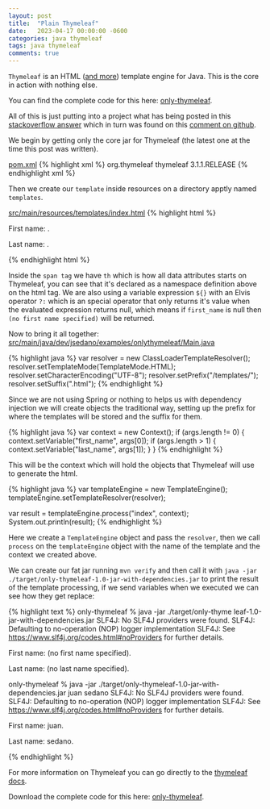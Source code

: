 ```yaml
---
layout: post
title:  "Plain Thymeleaf"
date:   2023-04-17 00:00:00 -0600
categories: java thymeleaf
tags: java thymeleaf
comments: true
---
```


`Thymeleaf` is an HTML ([and more][and more]) template engine for Java. This is the core in action with nothing else.

You can find the complete code for this here: [only-thymeleaf][only-thymeleaf].

All of this is just putting into a project what has being posted in this [stackoverflow answer][stackoverflow answer] which in turn was found on this [comment on github][comment on github].

We begin by getting only the core jar for Thymeleaf (the latest one at the time this post was written).

[pom.xml][pom.xml]
{% highlight xml %}
<dependency>
  <groupId>org.thymeleaf</groupId>
  <artifactId>thymeleaf</artifactId>
  <version>3.1.1.RELEASE</version>
</dependency>
{% endhighlight xml %}

Then we create our `template` inside resources on a directory apptly named `templates`.

[src/main/resources/templates/index.html][src/main/resources/templates/index.html]
{% highlight html %}
<!DOCTYPE html>
<html lang="en" xmlns:th="http://www.thymeleaf.org">
<head>
  <meta charset="UTF-8">
  <title>Thymeleaf hello world</title>
</head>
<body>

<p>First name: <span th:text="${first_name}?: '(no first name specified)'"/>.</p>
<p>Last name: <span th:text="${last_name}?: '(no last name specified)'"/>.</p>

</body>
</html>
{% endhighlight html %}

Inside the `span tag` we have `th` which is how all data attributes starts on Thymeleaf, you can see that it's declared as a namespace definition above on the html tag. We are also using a variable expression `${}` with an Elvis operator `?:` which is an special operator that only returns it's value when the evaluated expression returns null, which means if `first_name` is null then `(no first name specified)` will be returned.

Now to bring it all together:
[src/main/java/dev/jsedano/examples/onlythymeleaf/Main.java][src/main/java/dev/jsedano/examples/onlythymeleaf/Main.java]

{% highlight java %}
var resolver = new ClassLoaderTemplateResolver();
resolver.setTemplateMode(TemplateMode.HTML);
resolver.setCharacterEncoding("UTF-8");
resolver.setPrefix("/templates/");
resolver.setSuffix(".html");
{% endhighlight %}

Since we are not using Spring or nothing to helps us with dependency injection we will create objects the traditional way, setting up the prefix for where the templates will be stored and the suffix for them.

{% highlight java %}
var context = new Context();
if (args.length != 0) {
  context.setVariable("first_name", args[0]);
  if (args.length > 1) {
    context.setVariable("last_name", args[1]);
  }
}
{% endhighlight %}

This will be the context which will hold the objects that Thymeleaf will use to generate the html.

{% highlight java %}
var templateEngine = new TemplateEngine();
templateEngine.setTemplateResolver(resolver);

var result = templateEngine.process("index", context);
System.out.println(result);
{% endhighlight %}

Here we create a `TemplateEngine` object and pass the `resolver`, then we call `process` on the `templateEngine` object with the name of the template and the context we created above.

We can create our fat jar running `mvn verify` and then call it with `java -jar ./target/only-thymeleaf-1.0-jar-with-dependencies.jar` to print the result of the template processing, if we send variables when we executed we can see how they get replace:

{% highlight text %}
only-thymeleaf % java -jar ./target/only-thyme  leaf-1.0-jar-with-dependencies.jar
SLF4J: No SLF4J providers were found.
SLF4J: Defaulting to no-operation (NOP) logger implementation
SLF4J: See https://www.slf4j.org/codes.html#noProviders for further details.
<!DOCTYPE html>
<html lang="en">
<head>
  <meta charset="UTF-8">
  <title>Thymeleaf hello world</title>
</head>
<body>

<p>First name: <span>(no first name specified)</span>.</p>
<p>Last name: <span>(no last name specified)</span>.</p>


</body>
</html>

only-thymeleaf % java -jar ./target/only-thymeleaf-1.0-jar-with-dependencies.jar juan sedano
SLF4J: No SLF4J providers were found.
SLF4J: Defaulting to no-operation (NOP) logger implementation
SLF4J: See https://www.slf4j.org/codes.html#noProviders for further details.
<!DOCTYPE html>
<html lang="en">
<head>
  <meta charset="UTF-8">
  <title>Thymeleaf hello world</title>
</head>
<body>

<p>First name: <span>juan</span>.</p>
<p>Last name: <span>sedano</span>.</p>


</body>
</html>

{% endhighlight %}



For more information on Thymeleaf you can go directly to the [thymeleaf docs][thymeleaf docs].

Download the complete code for this here: [only-thymeleaf][only-thymeleaf].

[and more]:https://www.thymeleaf.org/doc/tutorials/3.1/usingthymeleaf.html#what-kind-of-templates-can-thymeleaf-process
[only-thymeleaf]:https://github.com/jsedano/examples/tree/main/only-thymeleaf
[pom.xml]:https://github.com/jsedano/examples/blob/main/only-thymeleaf/pom.xml
[src/main/resources/templates/index.html]:https://github.com/jsedano/examples/blob/main/only-thymeleaf/src/main/resources/templates/index.html
[src/main/java/dev/jsedano/examples/onlythymeleaf/Main.java]:https://github.com/jsedano/examples/blob/main/only-thymeleaf/src/main/java/dev/jsedano/examples/onlythymeleaf/Main.java
[comment on github]:https://github.com/thymeleaf/thymeleaf/issues/561#issuecomment-490648829
[stackoverflow answer]:https://stackoverflow.com/a/71995574/1845671
[thymeleaf docs]:https://www.thymeleaf.org/doc/tutorials/3.1/usingthymeleaf.html
